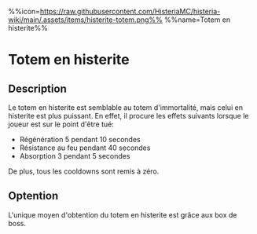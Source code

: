 %%icon=https://raw.githubusercontent.com/HisteriaMC/histeria-wiki/main/.assets/items/histerite-totem.png%%
%%name=Totem en histerite%%

# Totem en histerite

## Description

Le totem en histerite est semblable au totem d'immortalité, mais celui en histerite est plus puissant. En effet, il procure les effets suivants lorsque le joueur est sur le point d'être tué: 
- Régénération 5 pendant 10 secondes
- Résistance au feu pendant 40 secondes
- Absorption 3 pendant 5 secondes

De plus, tous les cooldowns sont remis à zéro.

## Optention

L'unique moyen d'obtention du totem en histerite est grâce aux box de boss.
